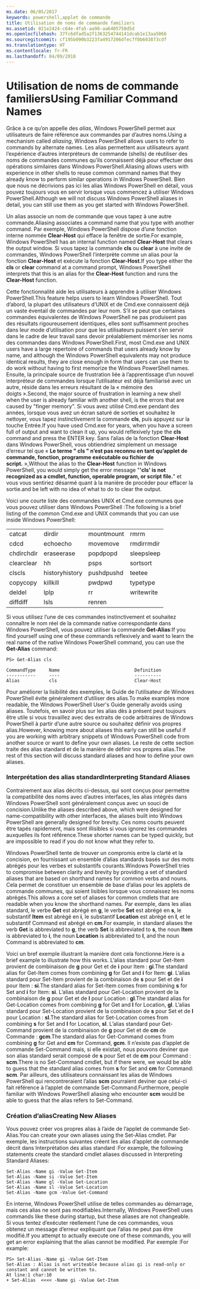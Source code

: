 ```yaml
---
ms.date: 06/05/2017
keywords: powershell,applet de commande
title: Utilisation de noms de commande familiers
ms.assetid: 021e2424-c64e-4fa5-aa98-aa6405758d5d
ms.openlocfilehash: 37fc6dfad5a2f1363254744141dcab1e13aa5066
ms.sourcegitcommit: cf195b090b3223fa4917206dfec7f0b603873cdf
ms.translationtype: HT
ms.contentlocale: fr-FR
ms.lasthandoff: 04/09/2018
---
```

# <a name="using-familiar-command-names"></a><span data-ttu-id="0fedf-103">Utilisation de noms de commande familiers</span><span class="sxs-lookup"><span data-stu-id="0fedf-103">Using Familiar Command Names</span></span>
<span data-ttu-id="0fedf-104">Grâce à ce qu’on appelle des *alias*, Windows PowerShell permet aux utilisateurs de faire référence aux commandes par d’autres noms.</span><span class="sxs-lookup"><span data-stu-id="0fedf-104">Using a mechanism called *aliasing*, Windows PowerShell allows users to refer to commands by alternate names.</span></span> <span data-ttu-id="0fedf-105">Les alias permettent aux utilisateurs ayant l’expérience d’autres interpréteurs de commande (shells) de réutiliser des noms de commandes communes qu’ils connaissent déjà pour effectuer des opérations similaires dans Windows PowerShell.</span><span class="sxs-lookup"><span data-stu-id="0fedf-105">Aliasing allows users with experience in other shells to reuse common command names that they already know to perform similar operations in Windows PowerShell.</span></span> <span data-ttu-id="0fedf-106">Bien que nous ne décrivions pas ici les alias Windows PowerShell en détail, vous pouvez toujours vous en servir lorsque vous commencez à utiliser Windows PowerShell.</span><span class="sxs-lookup"><span data-stu-id="0fedf-106">Although we will not discuss Windows PowerShell aliases in detail, you can still use them as you get started with Windows PowerShell.</span></span>

<span data-ttu-id="0fedf-107">Un alias associe un nom de commande que vous tapez à une autre commande.</span><span class="sxs-lookup"><span data-stu-id="0fedf-107">Aliasing associates a command name that you type with another command.</span></span> <span data-ttu-id="0fedf-108">Par exemple, Windows PowerShell dispose d’une fonction interne nommée **Clear-Host** qui efface la fenêtre de sortie.</span><span class="sxs-lookup"><span data-stu-id="0fedf-108">For example, Windows PowerShell has an internal function named **Clear-Host** that clears the output window.</span></span> <span data-ttu-id="0fedf-109">Si vous tapez la commande **cls** ou **clear** à une invite de commandes, Windows PowerShell l’interprète comme un alias pour la fonction **Clear-Host** et exécute la fonction **Clear-Host**.</span><span class="sxs-lookup"><span data-stu-id="0fedf-109">If you type either the **cls** or **clear** command at a command prompt, Windows PowerShell interprets that this is an alias for the **Clear-Host** function and runs the **Clear-Host** function.</span></span>

<span data-ttu-id="0fedf-110">Cette fonctionnalité aide les utilisateurs à apprendre à utiliser Windows PowerShell.</span><span class="sxs-lookup"><span data-stu-id="0fedf-110">This feature helps users to learn Windows PowerShell.</span></span> <span data-ttu-id="0fedf-111">Tout d’abord, la plupart des utilisateurs d’UNIX et de Cmd.exe connaissent déjà un vaste éventail de commandes par leur nom. S’il se peut que certaines commandes équivalentes de Windows PowerShell ne pas produisent pas des résultats rigoureusement identiques, elles sont suffisamment proches dans leur mode d’utilisation pour que les utilisateurs puissent s’en servir dans le cadre de leur travail sans devoir préalablement mémoriser les noms des commandes dans Windows PowerShell.</span><span class="sxs-lookup"><span data-stu-id="0fedf-111">First, most Cmd.exe and UNIX users have a large repertoire of commands that users already know by name, and although the Windows PowerShell equivalents may not produce identical results, they are close enough in form that users can use them to do work without having to first memorize the Windows PowerShell names.</span></span> <span data-ttu-id="0fedf-112">Ensuite, la principale source de frustration liée à l’apprentissage d’un nouvel interpréteur de commandes lorsque l’utilisateur est déjà familiarisé avec un autre, réside dans les erreurs résultant de la « mémoire des doigts ».</span><span class="sxs-lookup"><span data-stu-id="0fedf-112">Second, the major source of frustration in learning a new shell when the user is already familiar with another shell, is the errors that are caused by "finger memory".</span></span> <span data-ttu-id="0fedf-113">Si vous avez utilisé Cmd.exe pendant des années, lorsque vous avez un écran saturé de sorties et souhaitez le nettoyer, vous tapez instinctivement la commande **cls**, puis appuyez sur la touche Entrée.</span><span class="sxs-lookup"><span data-stu-id="0fedf-113">If you have used Cmd.exe for years, when you have a screen full of output and want to clean it up, you would reflexively type the **cls** command and press the ENTER key.</span></span> <span data-ttu-id="0fedf-114">Sans l’alias de la fonction **Clear-Host** dans Windows PowerShell, vous obtiendriez simplement un message d’erreur tel que « **Le terme " cls " n’est pas reconnu en tant qu’applet de commande, fonction, programme exécutable ou fichier de script.** »,</span><span class="sxs-lookup"><span data-stu-id="0fedf-114">Without the alias to the **Clear-Host** function in Windows PowerShell, you would simply get the error message "**'cls' is not recognized as a cmdlet, function, operable program, or script file.**"</span></span> <span data-ttu-id="0fedf-115">et vous vous sentiriez désarmé quant à la manière de procéder pour effacer la sortie.</span><span class="sxs-lookup"><span data-stu-id="0fedf-115">and be left with no idea of what to do to clear the output.</span></span>

<span data-ttu-id="0fedf-116">Voici une courte liste des commandes UNIX et Cmd.exe communes que vous pouvez utiliser dans Windows PowerShell :</span><span class="sxs-lookup"><span data-stu-id="0fedf-116">The following is a brief listing of the common Cmd.exe and UNIX commands that you can use inside Windows PowerShell:</span></span>

|||||
|-|-|-|-|
|<span data-ttu-id="0fedf-117">cat</span><span class="sxs-lookup"><span data-stu-id="0fedf-117">cat</span></span>|<span data-ttu-id="0fedf-118">dir</span><span class="sxs-lookup"><span data-stu-id="0fedf-118">dir</span></span>|<span data-ttu-id="0fedf-119">mount</span><span class="sxs-lookup"><span data-stu-id="0fedf-119">mount</span></span>|<span data-ttu-id="0fedf-120">rm</span><span class="sxs-lookup"><span data-stu-id="0fedf-120">rm</span></span>|
|<span data-ttu-id="0fedf-121">cd</span><span class="sxs-lookup"><span data-stu-id="0fedf-121">cd</span></span>|<span data-ttu-id="0fedf-122">echo</span><span class="sxs-lookup"><span data-stu-id="0fedf-122">echo</span></span>|<span data-ttu-id="0fedf-123">move</span><span class="sxs-lookup"><span data-stu-id="0fedf-123">move</span></span>|<span data-ttu-id="0fedf-124">rmdir</span><span class="sxs-lookup"><span data-stu-id="0fedf-124">rmdir</span></span>|
|<span data-ttu-id="0fedf-125">chdir</span><span class="sxs-lookup"><span data-stu-id="0fedf-125">chdir</span></span>|<span data-ttu-id="0fedf-126">erase</span><span class="sxs-lookup"><span data-stu-id="0fedf-126">erase</span></span>|<span data-ttu-id="0fedf-127">popd</span><span class="sxs-lookup"><span data-stu-id="0fedf-127">popd</span></span>|<span data-ttu-id="0fedf-128">sleep</span><span class="sxs-lookup"><span data-stu-id="0fedf-128">sleep</span></span>|
|<span data-ttu-id="0fedf-129">clear</span><span class="sxs-lookup"><span data-stu-id="0fedf-129">clear</span></span>|<span data-ttu-id="0fedf-130">h</span><span class="sxs-lookup"><span data-stu-id="0fedf-130">h</span></span>|<span data-ttu-id="0fedf-131">ps</span><span class="sxs-lookup"><span data-stu-id="0fedf-131">ps</span></span>|<span data-ttu-id="0fedf-132">sort</span><span class="sxs-lookup"><span data-stu-id="0fedf-132">sort</span></span>|
|<span data-ttu-id="0fedf-133">cls</span><span class="sxs-lookup"><span data-stu-id="0fedf-133">cls</span></span>|<span data-ttu-id="0fedf-134">history</span><span class="sxs-lookup"><span data-stu-id="0fedf-134">history</span></span>|<span data-ttu-id="0fedf-135">pushd</span><span class="sxs-lookup"><span data-stu-id="0fedf-135">pushd</span></span>|<span data-ttu-id="0fedf-136">tee</span><span class="sxs-lookup"><span data-stu-id="0fedf-136">tee</span></span>|
|<span data-ttu-id="0fedf-137">copy</span><span class="sxs-lookup"><span data-stu-id="0fedf-137">copy</span></span>|<span data-ttu-id="0fedf-138">kill</span><span class="sxs-lookup"><span data-stu-id="0fedf-138">kill</span></span>|<span data-ttu-id="0fedf-139">pwd</span><span class="sxs-lookup"><span data-stu-id="0fedf-139">pwd</span></span>|<span data-ttu-id="0fedf-140">type</span><span class="sxs-lookup"><span data-stu-id="0fedf-140">type</span></span>|
|<span data-ttu-id="0fedf-141">del</span><span class="sxs-lookup"><span data-stu-id="0fedf-141">del</span></span>|<span data-ttu-id="0fedf-142">lp</span><span class="sxs-lookup"><span data-stu-id="0fedf-142">lp</span></span>|<span data-ttu-id="0fedf-143">r</span><span class="sxs-lookup"><span data-stu-id="0fedf-143">r</span></span>|<span data-ttu-id="0fedf-144">write</span><span class="sxs-lookup"><span data-stu-id="0fedf-144">write</span></span>|
|<span data-ttu-id="0fedf-145">diff</span><span class="sxs-lookup"><span data-stu-id="0fedf-145">diff</span></span>|<span data-ttu-id="0fedf-146">ls</span><span class="sxs-lookup"><span data-stu-id="0fedf-146">ls</span></span>|<span data-ttu-id="0fedf-147">ren</span><span class="sxs-lookup"><span data-stu-id="0fedf-147">ren</span></span>||

<span data-ttu-id="0fedf-148">Si vous utilisez l’une de ces commandes instinctivement et souhaitez connaître le nom réel de la commande native correspondante dans Windows PowerShell, vous pouvez utiliser la commande **Get-Alias**:</span><span class="sxs-lookup"><span data-stu-id="0fedf-148">If you find yourself using one of these commands reflexively and want to learn the real name of the native Windows PowerShell command, you can use the **Get-Alias** command:</span></span>

```
PS> Get-Alias cls

CommandType     Name                            Definition
-----------     ----                            ----------
Alias           cls                             Clear-Host
```

<span data-ttu-id="0fedf-149">Pour améliorer la lisibilité des exemples, le Guide de l’utilisateur de Windows PowerShell évite généralement d’utiliser des alias.</span><span class="sxs-lookup"><span data-stu-id="0fedf-149">To make examples more readable, the Windows PowerShell User's Guide generally avoids using aliases.</span></span> <span data-ttu-id="0fedf-150">Toutefois, en savoir plus sur les alias dès à présent peut toujours être utile si vous travaillez avec des extraits de code arbitraires de Windows PowerShell à partir d’une autre source ou souhaitez définir vos propres alias.</span><span class="sxs-lookup"><span data-stu-id="0fedf-150">However, knowing more about aliases this early can still be useful if you are working with arbitrary snippets of Windows PowerShell code from another source or want to define your own aliases.</span></span> <span data-ttu-id="0fedf-151">Le reste de cette section traite des alias standard et de la manière de définir vos propres alias.</span><span class="sxs-lookup"><span data-stu-id="0fedf-151">The rest of this section will discuss standard aliases and how to define your own aliases.</span></span>

### <a name="interpreting-standard-aliases"></a><span data-ttu-id="0fedf-152">Interprétation des alias standard</span><span class="sxs-lookup"><span data-stu-id="0fedf-152">Interpreting Standard Aliases</span></span>
<span data-ttu-id="0fedf-153">Contrairement aux alias décrits ci-dessus, qui sont conçus pour permettre la compatibilité des noms avec d’autres interfaces, les alias intégrés dans Windows PowerShell sont généralement conçus avec un souci de concision.</span><span class="sxs-lookup"><span data-stu-id="0fedf-153">Unlike the aliases described above, which were designed for name-compatibility with other interfaces, the aliases built into Windows PowerShell are generally designed for brevity.</span></span> <span data-ttu-id="0fedf-154">Ces noms courts peuvent être tapés rapidement, mais sont illisibles si vous ignorez les commandes auxquelles ils font référence.</span><span class="sxs-lookup"><span data-stu-id="0fedf-154">These shorter names can be typed quickly, but are impossible to read if you do not know what they refer to.</span></span>

<span data-ttu-id="0fedf-155">Windows PowerShell tente de trouver un compromis entre la clarté et la concision, en fournissant un ensemble d’alias standards basés sur des mots abrégés pour les verbes et substantifs courants.</span><span class="sxs-lookup"><span data-stu-id="0fedf-155">Windows PowerShell tries to compromise between clarity and brevity by providing a set of standard aliases that are based on shorthand names for common verbs and nouns.</span></span> <span data-ttu-id="0fedf-156">Cela permet de constituer un ensemble de base d’alias pour les applets de commande communes, qui soient lisibles lorsque vous connaissez les noms abrégés.</span><span class="sxs-lookup"><span data-stu-id="0fedf-156">This allows a core set of aliases for common cmdlets that are readable when you know the shorthand names.</span></span> <span data-ttu-id="0fedf-157">Par exemple, dans les alias standard, le verbe **Get** est abrégé en **g**, le verbe **Set** est abrégé en **s**, le substantif **Item** est abrégé en **i**, le substantif **Location** est abrégé en **l**, et le substantif Command est abrégé en **cm**.</span><span class="sxs-lookup"><span data-stu-id="0fedf-157">For example, in standard aliases the verb **Get** is abbreviated to **g**, the verb **Set** is abbreviated to **s**, the noun **Item** is abbreviated to **i**, the noun **Location** is abbreviated to **l**, and the noun Command is abbreviated to **cm**.</span></span>

<span data-ttu-id="0fedf-158">Voici un bref exemple illustrant la manière dont cela fonctionne.</span><span class="sxs-lookup"><span data-stu-id="0fedf-158">Here is a brief example to illustrate how this works.</span></span> <span data-ttu-id="0fedf-159">L’alias standard pour Get-Item provient de combinaison de **g** pour Get et de **i** pour Item : **gi**.</span><span class="sxs-lookup"><span data-stu-id="0fedf-159">The standard alias for Get-Item comes from combining **g** for Get and **i** for Item: **gi**.</span></span> <span data-ttu-id="0fedf-160">L’alias standard pour Set-Item provient de la combinaison de **s** pour Set et de **i** pour Item : **si**.</span><span class="sxs-lookup"><span data-stu-id="0fedf-160">The standard alias for Set-Item comes from combining **s** for Set and **i** for Item: **si**.</span></span> <span data-ttu-id="0fedf-161">L’alias standard pour Get-Location provient de la combinaison de **g** pour Get et de **l** pour Location : **gl**.</span><span class="sxs-lookup"><span data-stu-id="0fedf-161">The standard alias for Get-Location comes from combining **g** for Get and **l** for Location, **gl**.</span></span> <span data-ttu-id="0fedf-162">L’alias standard pour Set-Location provient de la combinaison de **s** pour Set et de **l** pour Location : **sl**.</span><span class="sxs-lookup"><span data-stu-id="0fedf-162">The standard alias for Set-Location comes from combining **s** for Set and **l** for Location, **sl**.</span></span> <span data-ttu-id="0fedf-163">L’alias standard pour Get-Command provient de la combinaison de **g** pour Get et de **cm** de Commande : **gcm**.</span><span class="sxs-lookup"><span data-stu-id="0fedf-163">The standard alias for Get-Command comes from combining **g** for Get and **cm** for Command, **gcm**.</span></span> <span data-ttu-id="0fedf-164">Il n’existe pas d’applet de commande Set-Command mais, si elle existait, nous pouvons deviner que son alias standard serait composé de **s** pour Set et de **cm** pour Command : **scm**.</span><span class="sxs-lookup"><span data-stu-id="0fedf-164">There is no Set-Command cmdlet, but if there were, we would be able to guess that the standard alias comes from **s** for Set and **cm** for Command: **scm**.</span></span> <span data-ttu-id="0fedf-165">Par ailleurs, des utilisateurs connaissant les alias de Windows PowerShell qui rencontreraient l’alias **scm** pourraient deviner que celui-ci fait référence à l’applet de commande Set-Command.</span><span class="sxs-lookup"><span data-stu-id="0fedf-165">Furthermore, people familiar with Windows PowerShell aliasing who encounter **scm** would be able to guess that the alias refers to Set-Command.</span></span>

### <a name="creating-new-aliases"></a><span data-ttu-id="0fedf-166">Création d’alias</span><span class="sxs-lookup"><span data-stu-id="0fedf-166">Creating New Aliases</span></span>
<span data-ttu-id="0fedf-167">Vous pouvez créer vos propres alias à l’aide de l’applet de commande Set-Alias.</span><span class="sxs-lookup"><span data-stu-id="0fedf-167">You can create your own aliases using the Set-Alias cmdlet.</span></span> <span data-ttu-id="0fedf-168">Par exemple, les instructions suivantes créent les alias d’applet de commande décrit dans Interprétation des alias standard :</span><span class="sxs-lookup"><span data-stu-id="0fedf-168">For example, the following statements create the standard cmdlet aliases discussed in Interpreting Standard Aliases:</span></span>

```
Set-Alias -Name gi -Value Get-Item
Set-Alias -Name si -Value Set-Item
Set-Alias -Name gl -Value Get-Location
Set-Alias -Name sl -Value Set-Location
Set-Alias -Name gcm -Value Get-Command
```

<span data-ttu-id="0fedf-169">En interne, Windows PowerShell utilise de telles commandes au démarrage, mais ces alias ne sont pas modifiables.</span><span class="sxs-lookup"><span data-stu-id="0fedf-169">Internally, Windows PowerShell uses commands like these during startup, but these aliases are not changeable.</span></span> <span data-ttu-id="0fedf-170">Si vous tentez d’exécuter réellement l’une de ces commandes, vous obtenez un message d’erreur expliquant que l’alias ne peut pas être modifié.</span><span class="sxs-lookup"><span data-stu-id="0fedf-170">If you attempt to actually execute one of these commands, you will get an error explaining that the alias cannot be modified.</span></span> <span data-ttu-id="0fedf-171">Par exemple :</span><span class="sxs-lookup"><span data-stu-id="0fedf-171">For example:</span></span>

```
PS> Set-Alias -Name gi -Value Get-Item
Set-Alias : Alias is not writeable because alias gi is read-only or constant and cannot be written to.
At line:1 char:10
+ Set-Alias  <<<< -Name gi -Value Get-Item
```